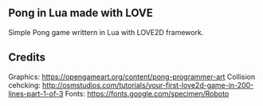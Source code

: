 ## Pong in Lua made with LOVE

Simple Pong game writtern in Lua with LOVE2D framework.

## Credits
Graphics: https://opengameart.org/content/pong-programmer-art
Collision cehcking: http://osmstudios.com/tutorials/your-first-love2d-game-in-200-lines-part-1-of-3
Fonts: https://fonts.google.com/specimen/Roboto
